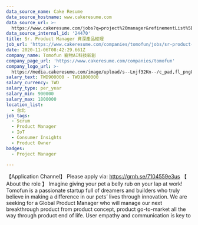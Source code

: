 ```yaml
---
data_source_name: Cake Resume
data_source_hostname: www.cakeresume.com
data_source_url: >-
  https://www.cakeresume.com/jobs?q=project%20manager&refinementList%5Blang_name%5D%5B0%5D=English&refinementList%5Bsalary_type%5D=per_year&range%5Bsalary_range%5D%5Bmin%5D=1000000&page=2
data_source_internal_id: '24470'
title: Sr. Product Manager 資深產品經理
job_url: 'https://www.cakeresume.com/companies/tomofun/jobs/sr-product-manager-3a6718'
date: 2020-11-06T08:42:29.661Z
company_name: Tomofun 寵物AI科技新創
company_page_url: 'https://www.cakeresume.com/companies/tomofun'
company_logo_url: >-
  https://media.cakeresume.com/image/upload/s--Lnjf32Kn--/c_pad,fl_png8,h_200,w_200/v1594890273/ztfrcn5jli33qaw9bpsz.png
salary_text: TWD900000 - TWD1800000
salary_currency: TWD
salary_type: per_year
salary_min: 900000
salary_max: 1800000
location_list:
  - 台北
job_tags:
  - Scrum
  - Product Manager
  - IoT
  - Consumer Insights
  - Product Owner
badges:
  - Project Manager

---
```


【Application Channel】 Please apply via: https://grnh.se/7104559e3us 【 About the role 】 Imagine giving your pet a belly rub on your lap at work! Tomofun is a passionate startup full of dreamers and builders who truly believe in making a difference in our pets’ lives through innovation. We are seeking for a Global Product Manager who will manage our next breakthrough product from product concept, product go-to-market all the way through product end of life. User empathy and communication is key to